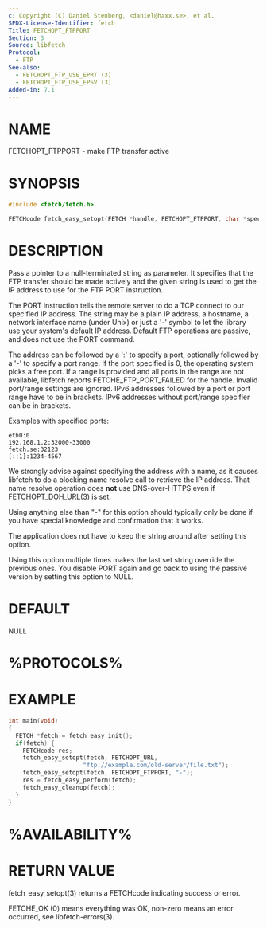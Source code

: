 ```yaml
---
c: Copyright (C) Daniel Stenberg, <daniel@haxx.se>, et al.
SPDX-License-Identifier: fetch
Title: FETCHOPT_FTPPORT
Section: 3
Source: libfetch
Protocol:
  - FTP
See-also:
  - FETCHOPT_FTP_USE_EPRT (3)
  - FETCHOPT_FTP_USE_EPSV (3)
Added-in: 7.1
---
```


# NAME

FETCHOPT_FTPPORT - make FTP transfer active

# SYNOPSIS

~~~c
#include <fetch/fetch.h>

FETCHcode fetch_easy_setopt(FETCH *handle, FETCHOPT_FTPPORT, char *spec);
~~~

# DESCRIPTION

Pass a pointer to a null-terminated string as parameter. It specifies that the
FTP transfer should be made actively and the given string is used to get the
IP address to use for the FTP PORT instruction.

The PORT instruction tells the remote server to do a TCP connect to our
specified IP address. The string may be a plain IP address, a hostname, a
network interface name (under Unix) or just a '-' symbol to let the library
use your system's default IP address. Default FTP operations are passive, and
does not use the PORT command.

The address can be followed by a ':' to specify a port, optionally followed by
a '-' to specify a port range. If the port specified is 0, the operating
system picks a free port. If a range is provided and all ports in the range
are not available, libfetch reports FETCHE_FTP_PORT_FAILED for the
handle. Invalid port/range settings are ignored. IPv6 addresses followed by a
port or port range have to be in brackets. IPv6 addresses without port/range
specifier can be in brackets.

Examples with specified ports:

    eth0:0
    192.168.1.2:32000-33000
    fetch.se:32123
    [::1]:1234-4567

We strongly advise against specifying the address with a name, as it causes
libfetch to do a blocking name resolve call to retrieve the IP address. That
name resolve operation does **not** use DNS-over-HTTPS even if
FETCHOPT_DOH_URL(3) is set.

Using anything else than "-" for this option should typically only be done if
you have special knowledge and confirmation that it works.

The application does not have to keep the string around after setting this
option.

Using this option multiple times makes the last set string override the
previous ones. You disable PORT again and go back to using the passive version
by setting this option to NULL.

# DEFAULT

NULL

# %PROTOCOLS%

# EXAMPLE

~~~c
int main(void)
{
  FETCH *fetch = fetch_easy_init();
  if(fetch) {
    FETCHcode res;
    fetch_easy_setopt(fetch, FETCHOPT_URL,
                     "ftp://example.com/old-server/file.txt");
    fetch_easy_setopt(fetch, FETCHOPT_FTPPORT, "-");
    res = fetch_easy_perform(fetch);
    fetch_easy_cleanup(fetch);
  }
}
~~~

# %AVAILABILITY%

# RETURN VALUE

fetch_easy_setopt(3) returns a FETCHcode indicating success or error.

FETCHE_OK (0) means everything was OK, non-zero means an error occurred, see
libfetch-errors(3).
